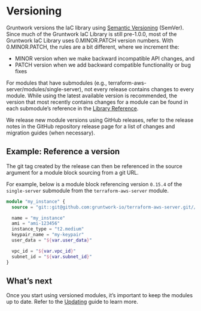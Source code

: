 # Versioning

Gruntwork versions the IaC library using [Semantic Versioning](https://semver.org/) (SemVer). Since much of the Gruntwork IaC Library is still pre-1.0.0, most of the Gruntwork IaC Library uses 0.MINOR.PATCH version numbers. With 0.MINOR.PATCH, the rules are a bit different, where we increment the:

- MINOR version when we make backward incompatible API changes, and
- PATCH version when we add backward compatible functionality or bug fixes

For modules that have submodules (e.g., terraform-aws-server/modules/single-server), not every release contains changes to every module. While using the latest available version is recommended, the version that most recently contains changes for a module can be found in each submodule’s reference in the [Library Reference](../reference/index.md).

We release new module versions using GitHub releases, refer to the release notes in the GitHub repository release page for a list of changes and migration guides (when necessary).

## Example: Reference a version

The git tag created by the release can then be referenced in the source argument for a module block sourcing from a git URL.

For example, below is a module block referencing version `0.15.4` of the `single-server` submodule from the `terraform-aws-server` module.
```tf
module "my_instance" {
  source = "git::git@github.com:gruntwork-io/terraform-aws-server.git//modules/single-server?ref=v0.15.4"

  name = "my_instance"
  ami = "ami-123456"
  instance_type = "t2.medium"
  keypair_name = "my-keypair"
  user_data = "${var.user_data}"

  vpc_id = "${var.vpc_id}"
  subnet_id = "${var.subnet_id}"
}
```

## What’s next

Once you start using versioned modules, it’s important to keep the modules up to date. Refer to the [Updating](./updating.md) guide to learn more.


<!-- ##DOCS-SOURCER-START
{
  "sourcePlugin": "local-copier",
  "hash": "8b39ad994f866b9f645ce778127de648"
}
##DOCS-SOURCER-END -->
